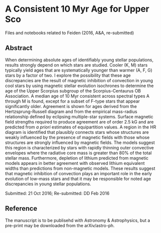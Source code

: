 # A Consistent 10 Myr Age for Upper Sco

Files and notebooks related to Feiden (2016, A&amp;A, re-submitted)

## Abstract

When determining absolute ages of identifiably young stellar populations, results 
strongly depend on which stars are studied. Cooler (K, M) stars typically yield 
ages that are systematically younger than warmer (A, F, G) stars by a factor of 
two. I explore the possibility that these age discrepancies are the result of magnetic 
inhibition of convection in young cool stars by using magnetic stellar evolution 
isochrones to determine the age of the Upper Scorpius subgroup of the Scorpius-Centaurus 
OB Association. A median age of 10 Myr consistent across spectral types A through 
M is found, except for a subset of F-type stars that appear significantly older. 
Agreement is shown for ages derived from the Hertzsprung-Russell diagram and from 
the empirical mass-radius relationship defined by eclipsing multiple-star systems. 
Surface magnetic field strengths required to produce agreement are of order 2.5 kG 
and are predicted from _a priori_ estimates of equipartition values. A 
region in the HR diagram is identified that plausibly connects stars whose structures 
are weakly influenced by the presence of magnetic fields with those whose structures 
are strongly influenced by magnetic fields. The models suggest this region is 
characterized by stars with rapidly thinning outer convective envelopes where the 
radiative core mass is greater than 80% of the total stellar mass. Furthermore, 
depletion of lithium predicted from magnetic models appears in better agreement 
with observed lithium equivalent widths than predictions from non-magnetic models. 
These results suggest that magnetic inhibition of convection plays an important 
role in the early evolution of low-mass stars and that it may be responsible for 
noted age discrepancies in young stellar populations.

Submitted: 21 Oct 2016; Re-submitted: DD Feb 2016

## Reference

The manuscript is to be publisehd with Astronomy & Astrophysics, but a pre-print 
may be downloaded from the arXiv/astro-ph.

